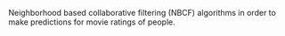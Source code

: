 Neighborhood based collaborative filtering (NBCF) algorithms in order to make predictions for movie ratings of people.
